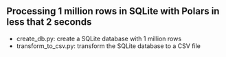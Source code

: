 ## Processing 1 million rows in SQLite with Polars in less that 2 seconds

- create_db.py: create a SQLite database with 1 million rows
- transform_to_csv.py: transform the SQLite database to a CSV file